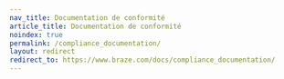```yaml
---
nav_title: Documentation de conformité
article_title: Documentation de conformité
noindex: true
permalink: /compliance_documentation/
layout: redirect
redirect_to: https://www.braze.com/docs/compliance_documentation/
---
```


<!--
This redirect page exists only to funnel users to the English version of this statement. It should exist only in English and Japanese.
-->